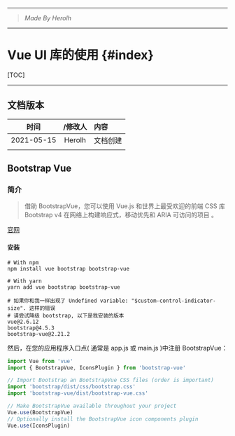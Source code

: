 ----------------------------------------------
> *Made By Herolh*
----------------------------------------------

# Vue UI 库的使用 {#index}

[TOC]



 







--------------------------------------------

## 文档版本

|    时间    | /修改人 | 内容     |
| :--------: | :-----: | :------- |
| 2021-05-15 | Herolh  | 文档创建 |
|            |         |          |



## Bootstrap Vue

### 简介

> 借助 BootstrapVue，您可以使用 Vue.js 和世界上最受欢迎的前端 CSS 库 Bootstrap v4 在网络上构建响应式，移动优先和 ARIA 可访问的项目 。

[官网](https://bootstrap-vue.org/)



#### 安装

```shell
# With npm
npm install vue bootstrap bootstrap-vue

# With yarn
yarn add vue bootstrap bootstrap-vue

# 如果你和我一样出现了 Undefined variable: "$custom-control-indicator-size". 这样的错误
# 请尝试降级 bootstrap, 以下是我安装的版本
vue@2.6.12
bootstrap@4.5.3
bootstrap-vue@2.21.2
```

然后，在您的应用程序入口点( 通常是 app.js 或 main.js )中注册 BootstrapVue：

```js
import Vue from 'vue'
import { BootstrapVue, IconsPlugin } from 'bootstrap-vue'

// Import Bootstrap an BootstrapVue CSS files (order is important)
import 'bootstrap/dist/css/bootstrap.css'
import 'bootstrap-vue/dist/bootstrap-vue.css'

// Make BootstrapVue available throughout your project
Vue.use(BootstrapVue)
// Optionally install the BootstrapVue icon components plugin
Vue.use(IconsPlugin)
```

























